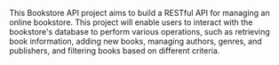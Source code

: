 This Bookstore API project aims to build a RESTful API for managing an online bookstore. This project will enable users to interact with the bookstore's database to perform various operations, such as retrieving book information, adding new books, managing authors, genres, and publishers, and filtering books based on different criteria.
